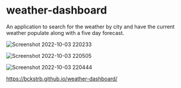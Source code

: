 # weather-dashboard

An application to search for the weather by city and have the current weather populate along with a five day forecast. 

![Screenshot 2022-10-03 220233](https://user-images.githubusercontent.com/105738571/193732993-fc10c565-84c4-4cb2-9b89-b7c7b657b6bb.png)

![Screenshot 2022-10-03 220505](https://user-images.githubusercontent.com/105738571/193733009-3b5abe58-63cb-4c7b-8f2d-2fbda48abadd.png)

![Screenshot 2022-10-03 220444](https://user-images.githubusercontent.com/105738571/193733013-a6794aaa-1eea-4fd4-ae1f-339b4533c8de.png)

https://bckstrb.github.io/weather-dashboard/

